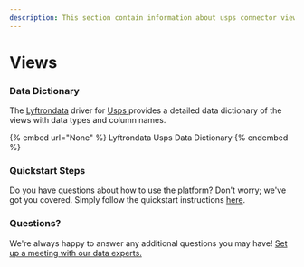```yaml
---
description: This section contain information about usps connector views information
---
```


# Views

### Data Dictionary

The [Lyftrondata](https://www.lyftrondata.com/) driver for [Usps](https://www.lyftrondata.com/integration/commerce-analytics/usps//)[ ](https://www.lyftrondata.com/integration/usps/)provides a detailed data dictionary of the views with data types and column names.

{% embed url="None" %}
Lyftrondata Usps Data Dictionary
{% endembed %}

### Quickstart Steps

Do you have questions about how to use the platform? Don't worry; we've got you covered. Simply follow the quickstart instructions [here](../README.md).

### Questions? <a href="#questions" id="questions"></a>

We're always happy to answer any additional questions you may have! [Set up a meeting with our data experts.](https://www.lyftrondata.com/book-a-meeting/)


